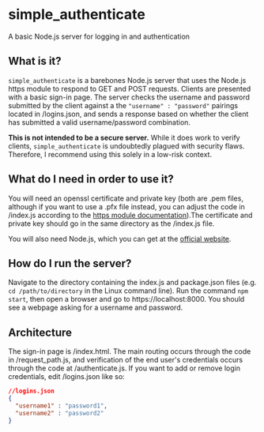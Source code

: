 # simple_authenticate
A basic Node.js server for logging in and authentication

## What is it?
`simple_authenticate` is a barebones Node.js server that uses the Node.js https module to respond to GET and POST requests. Clients are presented with a basic sign-in page. The server checks the username and password submitted by the client against a the `"username" : "password"` pairings located in /logins.json, and sends a response based on whether the client has submitted a valid username/password combination.

**This is not intended to be a secure server.** While it does work to verify clients, `simple_authenticate` is undoubtedly plagued with security flaws. Therefore, I recommend using this solely in a low-risk context.

## What do I need in order to use it?
You will need an openssl certificate and private key (both are .pem files, although if you want to use a .pfx file instead, you can adjust the code in /index.js according to the [https module documentation](https://nodejs.org/api/https.html#https_https_createserver_options_requestlistener)).The certificate and private key should go in the same directory as the /index.js file.

You will also need Node.js, which you can get at the [official website](https://nodejs.org/en/).

## How do I run the server?
Navigate to the directory containing the index.js and package.json files (e.g. `cd /path/to/directory` in the Linux command line). Run the command `npm start`, then open a browser and go to https://localhost:8000. You should see a webpage asking for a username and password.

## Architecture
The sign-in page is /index.html. The main routing occurs through the code in /request_path.js, and verification of the end user's credentials occurs through the code at /authenticate.js. If you want to add or remove login credentials, edit /logins.json like so:
```json
//logins.json
{
  "username1" : "password1",
  "username2" : "password2"
}
```

